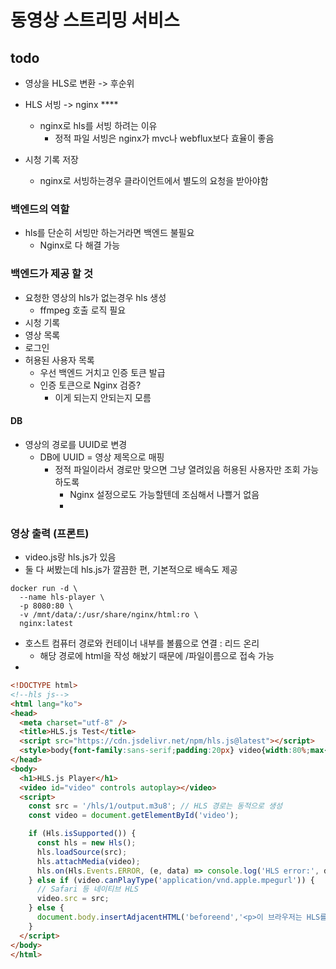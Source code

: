 # 동영상 스트리밍 서비스

## todo
- 영상을 HLS로 변환 -> 후순위

- HLS 서빙 -> nginx ****
  - nginx로 hls를 서빙 하려는 이유
    - 정적 파일 서빙은 nginx가 mvc나 webflux보다 효율이 좋음
- 시청 기록 저장 
  - nginx로 서빙하는경우 클라이언트에서 별도의 요청을 받아야함


### 백엔드의 역할
- hls를 단순히 서빙만 하는거라면 백엔드 불필요
  - Nginx로 다 해결 가능

### 백엔드가 제공 할 것
- 요청한 영상의 hls가 없는경우 hls 생성
  - ffmpeg 호출 로직 필요
- 시청 기록
- 영상 목록
- 로그인
- 허용된 사용자 목록
  - 우선 백엔드 거치고 인증 토큰 발급
  - 인증 토큰으로 Nginx 검증?
    - 이게 되는지 안되는지 모름
#### DB
- 영상의 경로를 UUID로 변경 
  - DB에 UUID = 영상 제목으로 매핑
    - 정적 파일이라서 경로만 맞으면 그냥 열려있음 허용된 사용자만 조회 가능하도록
      - Nginx 설정으로도 가능할텐데 조심해서 나쁠거 없음
      - 

### 영상 출력 (프론트)
- video.js랑 hls.js가 있음
- 둘 다 써봤는데 hls.js가 깔끔한 편, 기본적으로 배속도 제공


```
docker run -d \
  --name hls-player \
  -p 8080:80 \
  -v /mnt/data/:/usr/share/nginx/html:ro \
  nginx:latest
```
- 호스트 컴퓨터 경로와 컨테이너 내부를 볼륨으로 연결 : 리드 온리
  - 해당 경로에 html을 작성 해놨기 때문에 /파일이름으로 접속 가능
-
````html
<!DOCTYPE html>
<!--hls js-->
<html lang="ko">
<head>
  <meta charset="utf-8" />
  <title>HLS.js Test</title>
  <script src="https://cdn.jsdelivr.net/npm/hls.js@latest"></script>
  <style>body{font-family:sans-serif;padding:20px} video{width:80%;max-width:960px;}</style>
</head>
<body>
  <h1>HLS.js Player</h1>
  <video id="video" controls autoplay></video>
  <script>
    const src = '/hls/1/output.m3u8'; // HLS 경로는 동적으로 생성
    const video = document.getElementById('video');

    if (Hls.isSupported()) {
      const hls = new Hls();
      hls.loadSource(src);
      hls.attachMedia(video);
      hls.on(Hls.Events.ERROR, (e, data) => console.log('HLS error:', data));
    } else if (video.canPlayType('application/vnd.apple.mpegurl')) {
      // Safari 등 네이티브 HLS
      video.src = src;
    } else {
      document.body.insertAdjacentHTML('beforeend','<p>이 브라우저는 HLS를 직접 재생할 수 없습니다.</p>');
    }
  </script>
</body>
</html>
````